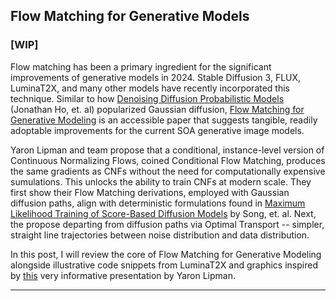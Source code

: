 ## Flow Matching for Generative Models

### [WIP]

Flow matching has been a primary ingredient for the significant improvements of generative models in 2024.  Stable Diffusion 3, FLUX, LuminaT2X, and many other models have recently incorporated this technique.  Similar to how [Denoising Diffusion Probabilistic Models](https://arxiv.org/abs/2006.11239) (Jonathan Ho, et. al) popularized Gaussian diffusion, [Flow Matching for Generative Modeling](https://arxiv.org/pdf/2210.02747) is an accessible paper that suggests tangible, readily adoptable improvements for the current SOA generative image models. 

Yaron Lipman and team propose that a conditional, instance-level version of Continuous Normalizing Flows, coined Conditional Flow Matching, produces the same gradients as CNFs without the need for computationally expensive sumulations.  This unlocks the ability to train CNFs at modern scale.  They first show their Flow Matching derivations, employed with Gaussian diffusion paths, align with deterministic formulations found in [Maximum Likelihood Training of Score-Based Diffusion Models](https://arxiv.org/abs/2101.09258) by Song, et. al. Next, the propose departing from diffusion paths via Optimal Transport -- simpler, straight line trajectories between noise distribution and data distribution. 

In this post, I will review the core of Flow Matching for Generative Modeling alongside illustrative code snippets from LuminaT2X and graphics inspired by [this](https://www.youtube.com/watch?v=5ZSwYogAxYg) very informative presentation by Yaron Lipman.

---


